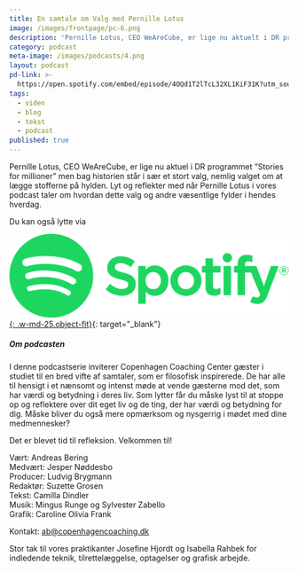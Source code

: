 ```yaml
---
title: En samtale om Valg med Pernille Lotus
image: /images/frontpage/pc-6.png
description: 'Pernille Lotus, CEO WeAreCube, er lige nu aktuelt i DR programmet "Stories for millioner" men bag historien står i sær et stort valg, nemlig valget om at lægge stofferne på hylden. Lyt og reflekter med når Pernille Lotus i vores podcast taler om hvordan dette valg og andre væsentlige fylder i hendes hverdag.'
category: podcast
meta-image: /images/podcasts/4.png
layout: podcast
pd-link: >-
  https://open.spotify.com/embed/episode/4OQd1T2lTcL32XL1KiF31K?utm_source=generator
tags:
  - viden
  - blog
  - tekst
  - podcast
published: true
---
```

Pernille Lotus, CEO WeAreCube, er lige nu aktuel i DR programmet ”Stories for millioner” men bag historien står i sær et stort valg, nemlig valget om at lægge stofferne på hylden. Lyt og reflekter med når Pernille Lotus i vores podcast taler om hvordan dette valg og andre væsentlige fylder i hendes hverdag.

Du kan også lytte via

[![Lyt til SamtaleRummet via Spotify](/images/podcasts/spotify.png "Lyt til SamtaleRummet via Spotify"){: .w-md-25.object-fit}](https://open.spotify.com/episode/4OQd1T2lTcL32XL1KiF31K){: target="_blank"}

##### Om podcasten

I denne podcastserie inviterer Copenhagen Coaching Center gæster i studiet til en bred vifte af samtaler, som er filosofisk inspirerede. De har alle til hensigt i et nænsomt og intenst møde at vende gæsterne mod det, som har værdi og betydning i deres liv. Som lytter får du måske lyst til at stoppe op og reflektere over dit eget liv og de ting, der har værdi og betydning for dig. Måske bliver du også mere opmærksom og nysgerrig i mødet med dine medmennesker?

Det er blevet tid til refleksion. Velkommen til!

Vært: Andreas Bering<br>Medvært: Jesper Nøddesbo<br>Producer: Ludvig Brygmann<br>Redaktør: Suzette Grosen<br>Tekst: Camilla Dindler<br>Musik: Mingus Runge og Sylvester Zabello<br>Grafik: Caroline Olivia Frank

Kontakt: ab@copenhagencoaching.dk

Stor tak til vores praktikanter Josefine Hjordt og Isabella Rahbek for indledende teknik, tilrettelæggelse, optagelser og grafisk arbejde.